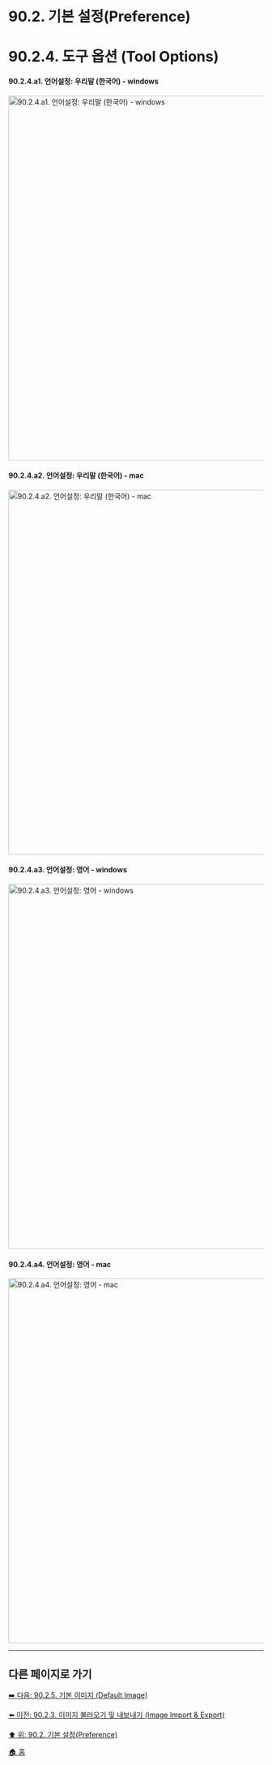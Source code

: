 # 90.2. 기본 설정(Preference)
# 90.2.4. 도구 옵션 (Tool Options)

#### 90.2.4.a1. 언어설정: 우리말 (한국어) - windows

<img width="720" alt="90.2.4.a1. 언어설정: 우리말 (한국어) - windows" environment="MacOS:Sonoma 14.2.1 GIMP 2.10.36" src="https://github.com/wonder13662/gimp/assets/15767104/789d111c-2374-497f-920d-26b8048f2539">

#### 90.2.4.a2. 언어설정: 우리말 (한국어) - mac

<img width="720" alt="90.2.4.a2. 언어설정: 우리말 (한국어) - mac" environment="MacOS:Sonoma 14.2.1 GIMP 2.10.36" src="https://github.com/wonder13662/gimp/assets/15767104/dcb0f40a-cbb6-43bc-a7b9-d1b73db39bce">

#### 90.2.4.a3. 언어설정: 영어 - windows

<img width="720" alt="90.2.4.a3. 언어설정: 영어 - windows" environment="MacOS:Sonoma 14.2.1 GIMP 2.10.36" src="https://github.com/wonder13662/gimp/assets/15767104/560f9274-98c3-45db-8c61-c0dd1f110d6a">

#### 90.2.4.a4. 언어설정: 영어 - mac

<img width="720" alt="90.2.4.a4. 언어설정: 영어 - mac" environment="MacOS:Sonoma 14.2.1 GIMP 2.10.36" src="https://github.com/wonder13662/gimp/assets/15767104/6c3f9ee1-2fc8-46f7-b377-628fbf5a241d">

***

## 다른 페이지로 가기

[➡️ 다음: 90.2.5. 기본 이미지 (Default Image)](./90-02-05-default-image.md)

[⬅️ 이전: 90.2.3. 이미지 불러오기 및 내보내기 (Image Import & Export)](./90-02-03-image-import-n-export.md)

[⬆️ 위: 90.2. 기본 설정(Preference)](./90-02-00-preference.md)

[🏠 홈](./00-home.md)
